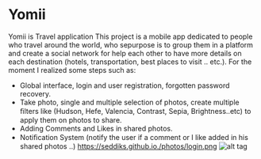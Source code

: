 # Yomii
Yomii is Travel application
This project is a mobile app dedicated to people who travel around the world, who sepurpose is to group them in a platform and create a social network for help each other to have more details on each destination (hotels, transportation, best places to visit .. etc.). For the moment I realized some steps such as: 
- Global interface, login and user registration, forgotten password recovery. 
- Take photo, single and multiple selection of photos, create multiple ﬁlters like (Hudson, Hefe, Valencia, Contrast, Sepia, Brightness..etc) to apply them on photos to share. 
- Adding Comments and Likes in shared photos. 
- Notiﬁcation System (notify the user if a comment or I like added in his shared photos ..)
https://seddiks.github.io./photos/login.png
![alt tag](https://seddiks.github.io./photos/login.png)
